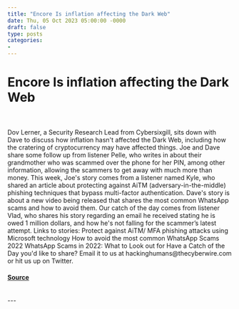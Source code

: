```yaml
---
title: "Encore Is inflation affecting the Dark Web"
date: Thu, 05 Oct 2023 05:00:00 -0000
draft: false
type: posts
categories: 
- 
---
```

# Encore Is inflation affecting the Dark Web

<br/>

<br/>
Dov Lerner, a Security Research Lead from Cybersixgill, sits down with Dave to discuss how inflation hasn't affected the Dark Web, including how the cratering of cryptocurrency may have affected things. Joe and Dave share some follow up from listener Pelle, who writes in about their grandmother who was scammed over the phone for her PIN, among other information, allowing the scammers to get away with much more than money. This week, Joe's story comes from a listener named Kyle, who shared an article about protecting against AiTM (adversary-in-the-middle) phishing techniques that bypass multi-factor authentication. Dave's story is about a new video being released that shares the most common WhatsApp scams and how to avoid them. Our catch of the day comes from listener Vlad, who shares his story regarding an email he received stating he is owed 1 million dollars, and how he's not falling for the scammer’s latest attempt. Links to stories: Protect against AiTM/ MFA phishing attacks using Microsoft technology How to avoid the most common WhatsApp Scams 2022 WhatsApp Scams in 2022: What to Look out for Have a Catch of the Day you'd like to share? Email it to us at hackinghumans@thecyberwire.com or hit us up on Twitter.

#### [Source](https://thecyberwire.com/podcasts/hacking-humans/212/notes)

<br/>
---
